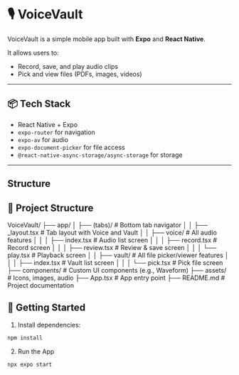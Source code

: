 # 🎙️ VoiceVault

VoiceVault is a simple mobile app built with **Expo** and **React Native**.

It allows users to:
- Record, save, and play audio clips
- Pick and view files (PDFs, images, videos)

---

## 📦 Tech Stack

- React Native + Expo
- `expo-router` for navigation
- `expo-av` for audio
- `expo-document-picker` for file access
- `@react-native-async-storage/async-storage` for storage

---

## Structure

## 📁 Project Structure

VoiceVault/
├── app/
│   ├── (tabs)/                    # Bottom tab navigator
│   │   ├── _layout.tsx            # Tab layout with Voice and Vault
│   │   ├── voice/                 # All audio features
│   │   │   ├── index.tsx          # Audio list screen
│   │   │   ├── record.tsx         # Record screen
│   │   │   ├── review.tsx         # Review & save screen
│   │   │   └── play.tsx           # Playback screen
│   │   ├── vault/                 # All file picker/viewer features
│   │   │   ├── index.tsx          # Vault list screen
│   │   │   └── pick.tsx           # Pick file screen
├── components/                    # Custom UI components (e.g., Waveform)
├── assets/                        # Icons, images, audio
├── App.tsx                        # App entry point
├── README.md                      # Project documentation

## 🚀 Getting Started

1. Install dependencies:

```bash
npm install
```
2. Run the App
```
npx expo start
```
